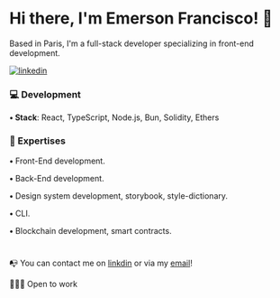 # Hi there, I'm Emerson Francisco! 👋


Based in Paris, I'm a full-stack developer specializing in front-end development. 

[![linkedin](https://img.shields.io/badge/linkedin-0A66C2?style=for-the-badge&logo=linkedin&logoColor=white)](https://www.linkedin.com/in/emerson-francisco-969702216/)

### 💻 Development

**• Stack**: React, TypeScript, Node.js, Bun, Solidity, Ethers

### 🔎 Expertises
**•** Front-End development.

**•** Back-End development.

**•** Design system development, storybook, style-dictionary.

**•** CLI.

**•** Blockchain development, smart contracts.
#
📭 You can contact me on [linkdin](https://www.linkedin.com/in/emerson-francisco-969702216/) or via my [email](mailto:emersonfrancisco452@gmail.com)!

👨🏻‍💻 Open to work 
